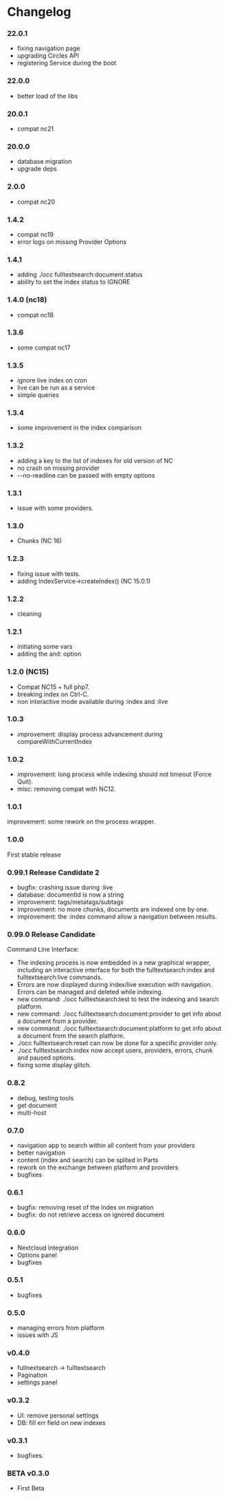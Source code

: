 # Changelog

### 22.0.1

- fixing navigation page
- upgrading Circles API
- registering Service during the boot


### 22.0.0

- better load of the libs


### 20.0.1

- compat nc21


### 20.0.0

- database migration
- upgrade deps


### 2.0.0

- compat nc20


### 1.4.2

- compat nc19
- error logs on missing Provider Options


### 1.4.1

- adding ./occ fulltextsearch:document:status
- ability to set the index status to IGNORE


### 1.4.0 (nc18)

- compat nc18


### 1.3.6

- some compat nc17


### 1.3.5

- ignore live index on cron
- live can be run as a service
- simple queries


### 1.3.4

- some improvement in the index comparison


### 1.3.2

- adding a key to the list of indexes for old version of NC
- no crash on missing provider 
- --no-readline can be passed with empty options


### 1.3.1

- issue with some providers.


### 1.3.0

- Chunks (NC 16)

### 1.2.3

- fixing issue with tests.
- adding IndexService->createIndex() (NC 15.0.1)


### 1.2.2

- cleaning


### 1.2.1

- initiating some vars
- adding the and: option


### 1.2.0 (NC15)

- Compat NC15 + full php7.
- breaking index on Ctrl-C.
- non interactive mode available during :index and :live


### 1.0.3

- improvement: display process advancement during compareWithCurrentIndex


### 1.0.2

- improvement: long process while indexing should not timeout (Force Quit).
- misc: removing compat with NC12.


### 1.0.1

improvement: some rework on the process wrapper.


### 1.0.0

First stable release



### 0.99.1 Release Candidate 2

- bugfix: crashing issue during :live
- database: documentId is now a string
- improvement: tags/metatags/subtags
- improvement: no more chunks, documents are indexed one by one.
- improvement: the :index command allow a navigation between results.


### 0.99.0 Release Candidate

Command Line Interface:

- The indexing process is now embedded in a new graphical wrapper, including an interactive interface for both the fulltextsearch:index and fulltextsearch:live commands.
- Errors are now displayed during index/live execution with navigation. Errors can be managed and deleted while indexing.
- new command: ./occ fulltextsearch:test to test the indexing and search platform.
- new command: ./occ fulltextsearch:document:provider to get info about a document from a provider.
- new command: ./occ fulltextsearch:document:platform to get info about a document from the search platform.
- ./occ fulltextsearch:reset can now be done for a specific provider only.
- ./occ fulltextsearch:index now accept users, providers, errors, chunk and paused options.
- fixing some display glitch.


### 0.8.2

- debug, testing tools
- get document
- multi-host


### 0.7.0

- navigation app to search within all content from your providers
- better navigation
- content (index and search) can be splited in Parts 
- rework on the exchange between platform and providers
- bugfixes



### 0.6.1

- bugfix: removing reset of the index on migration
- bugfix: do not retrieve access on ignored document



### 0.6.0

- Nextcloud integration
- Options panel
- bugfixes
 

### 0.5.1

- bugfixes



### 0.5.0

- managing errors from platform
- issues with JS



### v0.4.0

- fullnextsearch -> fulltextsearch
- Pagination
- settings panel



### v0.3.2

- UI: remove personal settings
- DB: fill err field on new indexes



### v0.3.1

- bugfixes.



### BETA v0.3.0

- First Beta

